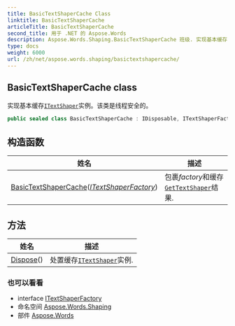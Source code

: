 ```yaml
---
title: BasicTextShaperCache Class
linktitle: BasicTextShaperCache
articleTitle: BasicTextShaperCache
second_title: 用于 .NET 的 Aspose.Words
description: Aspose.Words.Shaping.BasicTextShaperCache 班级. 实现基本缓存ITextShaper实例该类是线程安全的 在 C#.
type: docs
weight: 6000
url: /zh/net/aspose.words.shaping/basictextshapercache/
---
```

## BasicTextShaperCache class

实现基本缓存[`ITextShaper`](../itextshaper/)实例。该类是线程安全的。

```csharp
public sealed class BasicTextShaperCache : IDisposable, ITextShaperFactory
```

## 构造函数

| 姓名 | 描述 |
| --- | --- |
| [BasicTextShaperCache](basictextshapercache/)(*[ITextShaperFactory](../itextshaperfactory/)*) | 包裹*factory*和缓存[`GetTextShaper`](../itextshaperfactory/gettextshaper/)结果. |

## 方法

| 姓名 | 描述 |
| --- | --- |
| [Dispose](../../aspose.words.shaping/basictextshapercache/dispose/)() | 处置缓存[`ITextShaper`](../itextshaper/)实例. |

### 也可以看看

* interface [ITextShaperFactory](../itextshaperfactory/)
* 命名空间 [Aspose.Words.Shaping](../../aspose.words.shaping/)
* 部件 [Aspose.Words](../../)
